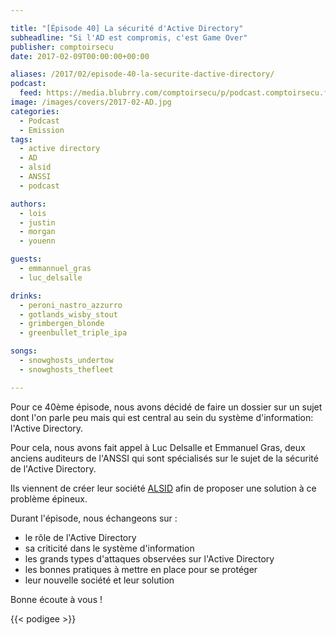 ```yaml
---

title: "[Épisode 40] La sécurité d'Active Directory"
subheadline: "Si l'AD est compromis, c'est Game Over"
publisher: comptoirsecu
date: 2017-02-09T00:00:00+00:00

aliases: /2017/02/episode-40-la-securite-dactive-directory/
podcast:
  feed: https://media.blubrry.com/comptoirsecu/p/podcast.comptoirsecu.fr/CSEC.EP40.2017-02-09.ACTIVE_DIRECTORY.mp3
image: /images/covers/2017-02-AD.jpg
categories:
  - Podcast
  - Emission
tags:
  - active directory
  - AD
  - alsid
  - ANSSI
  - podcast

authors:
  - lois
  - justin
  - morgan
  - youenn

guests:
  - emmannuel_gras
  - luc_delsalle

drinks:
  - peroni_nastro_azzurro
  - gotlands_wisby_stout
  - grimbergen_blonde
  - greenbullet_triple_ipa 

songs:
  - snowghosts_undertow
  - snowghosts_thefleet

---
```


Pour ce 40ème épisode, nous avons décidé de faire un dossier sur un sujet dont l'on parle peu mais qui est central au sein du système d'information: l'Active Directory.

<!--more-->

Pour cela, nous avons fait appel à Luc Delsalle et Emmanuel Gras, deux anciens auditeurs de l'ANSSI qui sont spécialisés sur le sujet de la sécurité de l'Active Directory.

Ils viennent de créer leur société [ALSID](https://www.alsid.it/) afin de proposer une solution à ce problème épineux.

Durant l'épisode, nous échangeons sur :

  * le rôle de l'Active Directory
  * sa criticité dans le système d'information
  * les grands types d'attaques observées sur l'Active Directory
  * les bonnes pratiques à mettre en place pour se protéger
  * leur nouvelle société et leur solution

Bonne écoute à vous !

{{< podigee >}}
